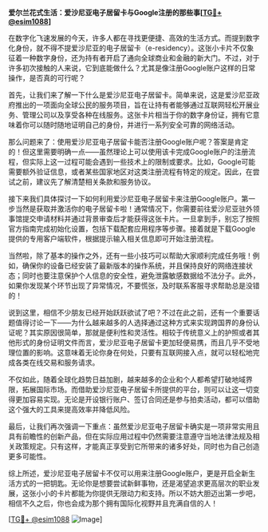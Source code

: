 **爱尔兰花式生活：爱沙尼亚电子居留卡与Google注册的那些事[[TG💪+ @esim1088](https://t.me/s/esim1088)]**

在数字化飞速发展的今天，许多人都在寻找更便捷、高效的生活方式。而提到数字化身份，就不得不提爱沙尼亚的电子居留卡（e-residency）。这张小卡片不仅象征着一种数字身份，还为持有者开启了通向全球商业和金融的新大门。不过，对于许多初次接触的人来说，它到底能做什么？尤其是像注册Google账户这样的日常操作，是否真的可行呢？

首先，让我们来了解一下什么是爱沙尼亚电子居留卡。简单来说，这是爱沙尼亚政府推出的一项面向全球公民的服务项目，旨在让持有者能够通过互联网轻松开展业务、管理公司以及享受各种在线服务。这张卡片相当于你的数字身份证，拥有它意味着你可以随时随地证明自己的身份，并进行一系列安全可靠的网络活动。

那么问题来了：使用爱沙尼亚电子居留卡能否注册Google账户呢？答案是肯定的！但这里需要明确一点——虽然理论上可以使用该卡完成Google账户的注册流程，但实际上这一过程可能会遇到一些技术上的限制或要求。比如，Google可能需要额外验证信息，或者某些国家地区对这类注册流程有特定的规定。因此，在尝试之前，建议先了解清楚相关条款和服务协议。

接下来我们具体探讨一下如何利用爱沙尼亚电子居留卡来注册Google账户。第一步当然是获取并激活你的电子居留卡啦！通常情况下，你需要前往爱沙尼亚驻外领事馆提交申请材料并通过背景审查后才能获得这张卡片。一旦拿到手，别忘了按照官方指南完成初始化设置，包括下载配套应用程序等步骤。接着就是下载Google提供的专用客户端软件，根据提示输入相关信息即可开始注册流程。

当然啦，除了基本的操作之外，还有一些小技巧可以帮助大家顺利完成任务哦！例如，确保你的设备已经安装了最新版本的操作系统，并且保持良好的网络连接状态；同时也要注意保护个人信息的安全性，避免泄露敏感数据给不法分子。此外，如果你发现某个环节出现了异常情况，不要慌张，及时联系客服寻求帮助总是没错的！

说到这里，相信不少朋友已经开始跃跃欲试了吧？不过在此之前，还有一个重要话题值得讨论一下——为什么越来越多的人选择通过这种方式来实现跨国界的身份认证呢？其实原因很简单，那就是便利性和灵活性。相较于传统意义上的护照或者其他形式的身份证明文件而言，爱沙尼亚电子居留卡更加轻便易携，而且几乎不受地理位置的影响。这意味着无论你身在何处，只要有互联网接入点，就可以轻松地完成各类在线交易和服务请求。

不仅如此，随着全球化趋势日益加剧，越来越多的企业和个人都希望打破地域界限，拓展国际市场。而借助爱沙尼亚电子居留卡所提供的平台，则可以让这一切变得更加容易实现。无论是开设银行账户、签订合同还是参与拍卖活动，都可以借助这个强大的工具来提高效率并降低风险。

最后，让我们再次强调一下重点：虽然爱沙尼亚电子居留卡确实是一项非常实用且具有前瞻性的创新产品，但在实际应用过程中仍然需要注意遵守当地法律法规及相关政策规定。只有这样，才能真正享受到它所带来的诸多好处，同时也为自己创造更多可能性。

综上所述，爱沙尼亚电子居留卡不仅可以用来注册Google账户，更是开启全新生活方式的一把钥匙。无论你是想要尝试新鲜事物，还是渴望追求更高层次的职业发展，这张小小的卡片都能为你提供无限动力和支持。所以不妨大胆迈出第一步吧，相信不久之后，你也会成为那个拥有国际化视野并且充满自信的人！

[[TG💪+ @esim1088](https://t.me/s/esim1088) ![Image](https://i.postimg.cc/4NQfJmqS/Snipaste-2025-05-13-00-14-12.png)]